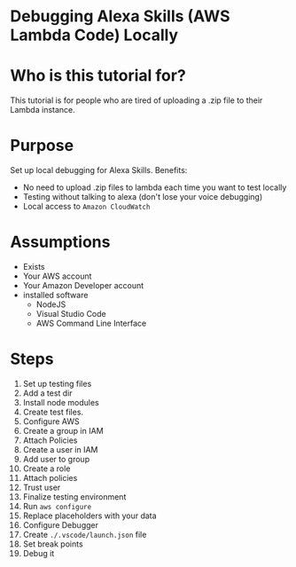Debugging Alexa Skills (AWS Lambda Code) Locally
======

# Who is this tutorial for?

This tutorial is for people who are tired of uploading a .zip file to their Lambda instance.

# Purpose

Set up local debugging for Alexa Skills.
Benefits:

* No need to upload .zip files to lambda each time you want to test locally
* Testing without talking to alexa (don't lose your voice debugging)
* Local access to `Amazon CloudWatch`


# Assumptions
* Exists
 * Your AWS account
 * Your Amazon Developer account
* installed software
  * NodeJS
  * Visual Studio Code
  * AWS Command Line Interface

# Steps

1. Set up testing files
  1. Add a test dir
  2. Install node modules
  3. Create test files.
2. Configure AWS
  1. Create a group in IAM
  2. Attach Policies
  3. Create a user in IAM
  4. Add user to group
  5. Create a role
  6. Attach policies
  7. Trust user
3. Finalize testing environment
  1. Run `aws configure`
  2. Replace placeholders with your data
4. Configure Debugger
  1. Create `./.vscode/launch.json` file
  2. Set break points
  3. Debug it
